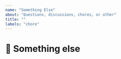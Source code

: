```yaml
---
name: "Something Else"
about: "Questions, discussions, chores, or other"
title: ""
labels: "chore"
---
```


# :nut_and_bolt: Something else
